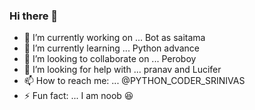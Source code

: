 ### Hi there 👋






- 🔭 I’m currently working on ... Bot as saitama
- 🌱 I’m currently learning ... Python advance
- 👯 I’m looking to collaborate on ... Peroboy 
- 🤔 I’m looking for help with ... pranav and Lucifer 
- 📫 How to reach me: ... @PYTHON_CODER_SRINIVAS 
- ⚡ Fun fact: ... I am noob 😆
